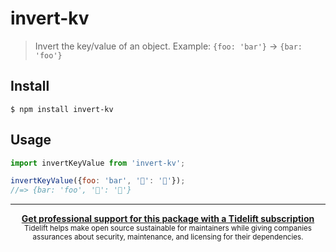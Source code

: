 # invert-kv

> Invert the key/value of an object. Example: `{foo: 'bar'}` → `{bar: 'foo'}`

## Install

```
$ npm install invert-kv
```

## Usage

```js
import invertKeyValue from 'invert-kv';

invertKeyValue({foo: 'bar', '🦄': '🌈'});
//=> {bar: 'foo', '🌈': '🦄'}
```

---

<div align="center">
	<b>
		<a href="https://tidelift.com/subscription/pkg/npm-invert-kv?utm_source=npm-invert-kv&utm_medium=referral&utm_campaign=readme">Get professional support for this package with a Tidelift subscription</a>
	</b>
	<br>
	<sub>
		Tidelift helps make open source sustainable for maintainers while giving companies<br>assurances about security, maintenance, and licensing for their dependencies.
	</sub>
</div>
